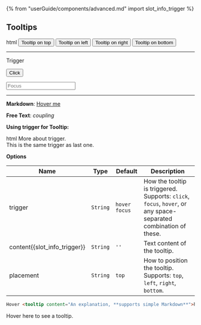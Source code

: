 {% from "userGuide/components/advanced.md" import slot_info_trigger %}

## Tooltips

<include src="codeAndOutput.md" boilerplate >
<variable name="highlightStyle">html</variable>
<variable name="code">
<tooltip content="Lorem ipsum dolor sit amet" placement="top">
  <button class="btn btn-secondary">Tooltip on top</button>
</tooltip>
<tooltip content="Lorem ipsum dolor sit amet" placement="left">
  <button class="btn btn-secondary">Tooltip on left</button>
</tooltip>
<tooltip content="Lorem ipsum dolor sit amet" placement="right">
  <button class="btn btn-secondary">Tooltip on right</button>
</tooltip>
<tooltip content="Lorem ipsum dolor sit amet" placement="bottom">
  <button class="btn btn-secondary">Tooltip on bottom</button>
</tooltip>
<hr />

Trigger
<p>
  <tooltip content="Lorem ipsum dolor sit amet" placement="top" trigger="click">
    <button class="btn btn-secondary">Click</button>
  </tooltip>
</p>
<p>
  <tooltip content="Lorem ipsum dolor sit amet" placement="top" trigger="focus">
    <input placeholder="Focus"></input>
  </tooltip>
</p>
<hr />

**Markdown**:
<tooltip content="*Hello* **World**">
  <a href="">Hover me</a>
</tooltip>
<br />

**Free Text**:
<tooltip content="coupling is the degree of interdependence between software modules; a measure of how closely connected two routines or modules are; the strength of the relationships between modules."><i>coupling</i></tooltip>
</variable>
</include>

**Using trigger for Tooltip:**<br>

<include src="codeAndOutput.md" boilerplate >
<variable name="highlightStyle">html</variable>
<variable name="code">
More about <trigger for="tt:trigger_id">trigger</trigger>.
<tooltip id="tt:trigger_id" content="This tooltip triggered by a trigger"></tooltip>
<br>
This is the same <trigger for="tt:trigger_id">trigger</trigger> as last one.
</variable>
</include>

<panel header="More about triggers">
<include src="extra/triggers.md" />
</panel><p/>

****Options****

Name | Type | Default | Description
---- | ---- | ------- | ------
trigger	| `String` | `hover focus` | How the tooltip is triggered.<br>Supports: `click`, `focus`, `hover`, or any space-separated combination of these.
content{{slot_info_trigger}} | `String` | `''` | Text content of the tooltip.
placement | `String` | `top` | How to position the tooltip.<br>Supports: `top`, `left`, `right`, `bottom`.


<div id="short" class="d-none">

```html
Hover <tooltip content="An explanation, **supports simple Markdown**">here</tooltip> to see a tooltip.
```
</div>

<div id="examples" class="d-none">

Hover <tooltip content="An explanation, **supports simple Markdown**">here</tooltip> to see a tooltip.
</div>
